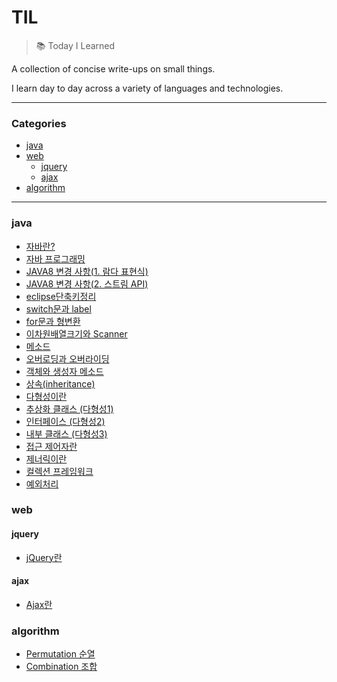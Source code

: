 # TIL

>:books: Today I Learned

A collection of concise write-ups on small things.

I learn day to day across a variety of languages and technologies. 

***

### Categories

* [java](#java)
* [web](#web)
  * [jquery](#jquery)
  * [ajax](#ajax)
* [algorithm](#algorithm)

***

### java

- [자바란?](./java/자바란.md)
- [자바 프로그래밍](./java/자바_프로그래밍.md)
- [JAVA8 변경 사항(1. 람다 표현식)](./java/JAVA8_변경_사항(람다_표현식).md)
- [JAVA8 변경 사항(2. 스트림 API)](./java/JAVA8_변경_사항(스트림_API).md)
- [eclipse단축키정리](./java/eclipse단축키정리.md)
- [switch문과 label](./java/switch문과_label.md)
- [for문과 형변환](./java/for문과_형변환.md)
- [이차원배열크기와 Scanner](./java/이차원배열크기와_Scanner.md)
- [메소드](./java/메소드.md)
- [오버로딩과 오버라이딩](./java/오버로딩과_오버라이딩.md)
- [객체와 생성자 메소드](./java/객체와_생성자_메소드.md)
- [상속(inheritance)](./java/상속(inheritance).md)
- [다형성이란](./java/다형성이란.md)
- [추상화 클래스 (다형성1)](./java/추상클래스_(다형성1).md)
- [인터페이스 (다형성2)](./java/인터페이스_(다형성2).md)
- [내부 클래스 (다형성3)](./java/내부클래스_(다형성3).md)
- [접근 제어자란](./java/접근_제어자.md)
- [제너릭이란](./java/제너릭.md)
- [컬렉션 프레임워크](./java/컬렉션_프레임워크.md)
- [예외처리](./java/예외처리.md)

### web

#### jquery

* [jQuery란](./web/jQuery란.md)

#### ajax

* [Ajax란](./web/Ajax란.md)

### algorithm

* [Permutation 순열](./algorithm/permutation.md)
* [Combination 조합](./algorithm/combination.md)